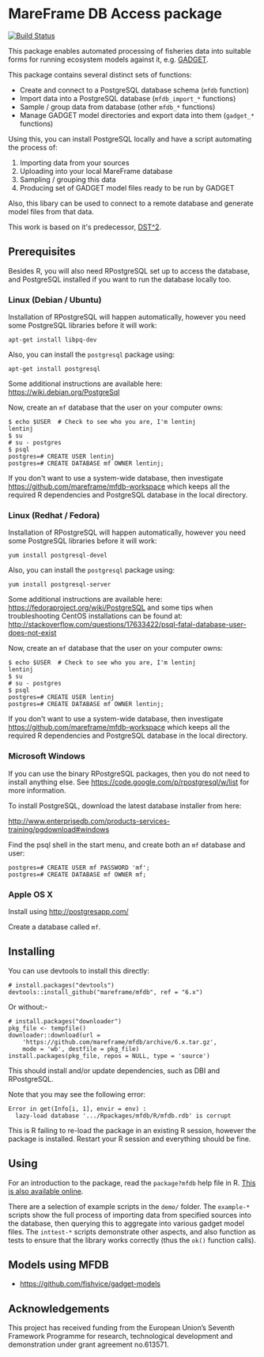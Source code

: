 MareFrame DB Access package
===========================

[![Build Status](https://travis-ci.org/mareframe/mfdb.svg?branch=6.x)](https://travis-ci.org/mareframe/mfdb)

This package enables automated processing of fisheries data into suitable forms
for running ecosystem models against it, e.g. [GADGET](http://www.hafro.is/gadget/).

This package contains several distinct sets of functions:

* Create and connect to a PostgreSQL database schema (``mfdb`` function)
* Import data into a PostgreSQL database (``mfdb_import_*`` functions)
* Sample / group data from database (other ``mfdb_*`` functions)
* Manage GADGET model directories and export data into them (``gadget_*`` functions)

Using this, you can install PostgreSQL locally and have a script automating the
process of:

1. Importing data from your sources
2. Uploading into your local MareFrame database
3. Sampling / grouping this data
4. Producing set of GADGET model files ready to be run by GADGET

Also, this libary can be used to connect to a remote database and generate
model files from that data.

This work is based on it's predecessor, [DST^2](http://www.hafro.is/dst2/).

Prerequisites
-------------

Besides R, you will also need RPostgreSQL set up to access the database, and
PostgreSQL installed if you want to run the database locally too.

### Linux (Debian / Ubuntu)

Installation of RPostgreSQL will happen automatically, however you need some
PostgreSQL libraries before it will work:

    apt-get install libpq-dev

Also, you can install the ``postgresql`` package using:

    apt-get install postgresql

Some additional instructions are available here: https://wiki.debian.org/PostgreSql

Now, create an ``mf`` database that the user on your computer owns:

    $ echo $USER  # Check to see who you are, I'm lentinj
    lentinj
    $ su
    # su - postgres
    $ psql
    postgres=# CREATE USER lentinj
    postgres=# CREATE DATABASE mf OWNER lentinj;

If you don't want to use a system-wide database, then investigate https://github.com/mareframe/mfdb-workspace
which keeps all the required R dependencies and PostgreSQL database in the local directory.

### Linux (Redhat / Fedora)

Installation of RPostgreSQL will happen automatically, however you need some
PostgreSQL libraries before it will work:

    yum install postgresql-devel

Also, you can install the ``postgresql`` package using:

    yum install postgresql-server

Some additional instructions are available here: https://fedoraproject.org/wiki/PostgreSQL and some tips when troubleshooting CentOS installations can be found at: http://stackoverflow.com/questions/17633422/psql-fatal-database-user-does-not-exist

Now, create an ``mf`` database that the user on your computer owns:

    $ echo $USER  # Check to see who you are, I'm lentinj
    lentinj
    $ su
    # su - postgres
    $ psql
    postgres=# CREATE USER lentinj
    postgres=# CREATE DATABASE mf OWNER lentinj;

If you don't want to use a system-wide database, then investigate https://github.com/mareframe/mfdb-workspace
which keeps all the required R dependencies and PostgreSQL database in the local directory.

### Microsoft Windows

If you can use the binary RPostgreSQL packages, then you do not need to install
anything else. See https://code.google.com/p/rpostgresql/w/list for more information.

To install PostgreSQL, download the latest database installer from here:

http://www.enterprisedb.com/products-services-training/pgdownload#windows

Find the psql shell in the start menu, and create both an ``mf`` database and user:

    postgres=# CREATE USER mf PASSWORD 'mf';
    postgres=# CREATE DATABASE mf OWNER mf;

### Apple OS X

Install using http://postgresapp.com/

Create a database called ``mf``.

Installing
----------

You can use devtools to install this directly:

    # install.packages("devtools")
    devtools::install_github("mareframe/mfdb", ref = "6.x")

Or without:-

    # install.packages("downloader")
    pkg_file <- tempfile()
    downloader::download(url =
        'https://github.com/mareframe/mfdb/archive/6.x.tar.gz',
        mode = 'wb', destfile = pkg_file)
    install.packages(pkg_file, repos = NULL, type = 'source')

This should install and/or update dependencies, such as DBI and RPostgreSQL.

Note that you may see the following error:

    Error in get(Info[i, 1], envir = env) : 
      lazy-load database '.../Rpackages/mfdb/R/mfdb.rdb' is corrupt

This is R failing to re-load the package in an existing R session, however the
package is installed. Restart your R session and everything should be fine.

Using
-----

For an introduction to the package, read the ``package?mfdb`` help file in R.
[This is also available online](http://mareframe.github.io/packages/mfdb/html/mfdb-package.html).

There are a selection of example scripts in the ``demo/`` folder. The
``example-*`` scripts show the full process of importing data from specified
sources into the database, then querying this to aggregate into various gadget
model files. The ``inttest-*`` scripts demonstrate other aspects, and also
function as tests to ensure that the library works correctly (thus the ``ok()``
function calls).

Models using MFDB
-----------------

* https://github.com/fishvice/gadget-models

Acknowledgements
----------------

This project has received funding from the European Union’s Seventh Framework
Programme for research, technological development and demonstration under grant
agreement no.613571.
